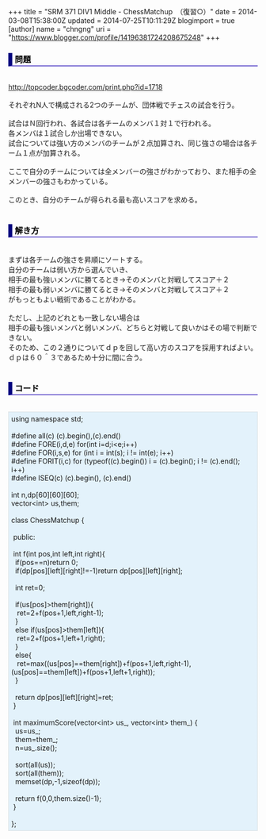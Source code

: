 +++
title = "SRM 371 DIV1 Middle - ChessMatchup　（復習○）"
date = 2014-03-08T15:38:00Z
updated = 2014-07-25T10:11:29Z
blogimport = true 
[author]
	name = "chngng"
	uri = "https://www.blogger.com/profile/14196381724208675248"
+++

<div dir="ltr" style="text-align: left;" trbidi="on"><h3 style="border-bottom: 2px solid slateblue; border-left: 8px solid navy; color: black; padding: 0px 0px 1px 5px;">問題 </h3><br /><a href="http://topcoder.bgcoder.com/print.php?id=1718" target="_blank">http://topcoder.bgcoder.com/print.php?id=1718</a><br /><br />それぞれN人で構成される2つのチームが、団体戦でチェスの試合を行う。<br /><br />試合はＮ回行われ、各試合は各チームのメンバ１対１で行われる。<br />各メンバは１試合しか出場できない。<br />試合については強い方のメンバのチームが２点加算され、同じ強さの場合は各チーム１点が加算される。<br /><br />ここで自分のチームについては全メンバーの強さがわかっており、また相手の全メンバーの強さもわかっている。<br /><br />このとき、自分のチームが得られる最も高いスコアを求める。<br /><br /><h3 style="border-bottom: 2px solid slateblue; border-left: 8px solid navy; color: black; padding: 0px 0px 1px 5px;">解き方 </h3><br />まずは各チームの強さを昇順にソートする。<br />自分のチームは弱い方から選んでいき、<br />相手の最も強いメンバに勝てるとき→そのメンバと対戦してスコア＋２<br />相手の最も弱いメンバに勝てるとき→そのメンバと対戦してスコア＋２<br />がもっともよい戦術であることがわかる。<br /><br />ただし、上記のどれとも一致しない場合は<br />相手の最も強いメンバと弱いメンバ、どちらと対戦して良いかはその場で判断できない。<br />そのため、この２通りについてｄｐを回して高い方のスコアを採用すればよい。<br />ｄｐは６０＾３であるため十分に間に合う。<br /><br /><h3 style="border-bottom: 2px solid slateblue; border-left: 8px solid navy; color: black; padding: 0px 0px 1px 5px;">コード </h3><br /><div style="background-color: #e3f2fb; border: 1px dotted #CCCCCC; padding: 5px;">using namespace std;<br /><br />#define all(c) (c).begin(),(c).end()<br />#define FORE(i,d,e) for(int i=d;i&lt;e;i++)<br />#define FOR(i,s,e) for (int i = int(s); i != int(e); i++)<br />#define FORIT(i,c) for (typeof((c).begin()) i = (c).begin(); i != (c).end(); i++)<br />#define ISEQ(c) (c).begin(), (c).end()<br /><br />int n,dp[60][60][60];<br />vector&lt;int&gt; us,them;<br /><br />class ChessMatchup {<br /><br /><span class="Apple-tab-span" style="white-space: pre;"> </span>public:<br /><br /><span class="Apple-tab-span" style="white-space: pre;"> </span>int f(int pos,int left,int right){<br /><span class="Apple-tab-span" style="white-space: pre;">  </span>if(pos==n)return 0;<br /><span class="Apple-tab-span" style="white-space: pre;">  </span>if(dp[pos][left][right]!=-1)return dp[pos][left][right];<br /><br /><span class="Apple-tab-span" style="white-space: pre;">  </span>int ret=0;<br /><br /><span class="Apple-tab-span" style="white-space: pre;">  </span>if(us[pos]&gt;them[right]){<br /><span class="Apple-tab-span" style="white-space: pre;">   </span>ret=2+f(pos+1,left,right-1);<br /><span class="Apple-tab-span" style="white-space: pre;">  </span>}<br /><span class="Apple-tab-span" style="white-space: pre;">  </span>else if(us[pos]&gt;them[left]){<br /><span class="Apple-tab-span" style="white-space: pre;">   </span>ret=2+f(pos+1,left+1,right);<br /><span class="Apple-tab-span" style="white-space: pre;">  </span>}<br /><span class="Apple-tab-span" style="white-space: pre;">  </span>else{<br /><span class="Apple-tab-span" style="white-space: pre;">   </span>ret=max((us[pos]==them[right])+f(pos+1,left,right-1),(us[pos]==them[left])+f(pos+1,left+1,right));<br /><span class="Apple-tab-span" style="white-space: pre;">  </span>}<br /><br /><span class="Apple-tab-span" style="white-space: pre;">  </span>return dp[pos][left][right]=ret;<br /><span class="Apple-tab-span" style="white-space: pre;"> </span>}<br /><br /><span class="Apple-tab-span" style="white-space: pre;"> </span>int maximumScore(vector&lt;int&gt; us_, vector&lt;int&gt; them_) {<br /><span class="Apple-tab-span" style="white-space: pre;">  </span>us=us_;<br /><span class="Apple-tab-span" style="white-space: pre;">  </span>them=them_;<br /><span class="Apple-tab-span" style="white-space: pre;">  </span>n=us_.size();<br /><br /><span class="Apple-tab-span" style="white-space: pre;">  </span>sort(all(us));<br /><span class="Apple-tab-span" style="white-space: pre;">  </span>sort(all(them));<br /><span class="Apple-tab-span" style="white-space: pre;">  </span>memset(dp,-1,sizeof(dp));<br /><br /><span class="Apple-tab-span" style="white-space: pre;">  </span>return f(0,0,them.size()-1);<br /><span class="Apple-tab-span" style="white-space: pre;"> </span>}<br /><br />};</div></div>
